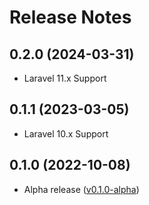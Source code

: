 # Release Notes

## 0.2.0 (2024-03-31)

* Laravel 11.x Support

## 0.1.1 (2023-03-05)

* Laravel 10.x Support

## 0.1.0 (2022-10-08)

* Alpha release ([v0.1.0-alpha](https://github.com/dmitrakovich/smstraffic-for-laravel/releases/tag/v0.1.0-alpha))
